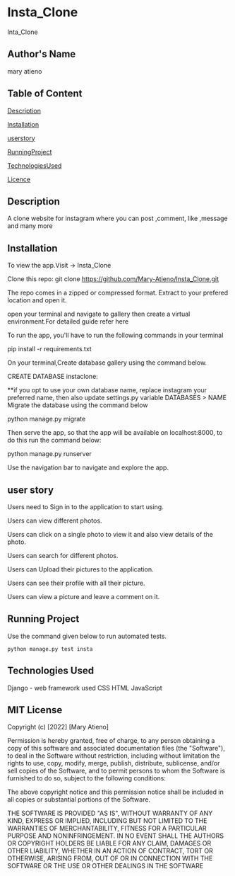 # Insta_Clone

Inta_Clone

## Author's Name

mary atieno

## Table of Content

[Description](#Description)

[Installation](#Installation)

[userstory](#userstory)

[RunningProject](#RunningProject)

[TechnologiesUsed](#TechnologiesUsed)

[Licence](#Licence)

## Description

A clone website for instagram where you can post ,comment, like ,message and many more

## Installation

To view the app.Visit -> Insta_Clone

Clone this repo: git clone <https://github.com/Mary-Atieno/Insta_Clone.git>

The repo comes in a zipped or compressed format. Extract to your prefered location and open it.

open your terminal and navigate to gallery then create a virtual environment.For detailed guide refer here

To run the app, you'll have to run the following commands in your terminal

pip install -r requirements.txt

On your terminal,Create database gallery using the command below.

CREATE DATABASE instaclone:

**if you opt to use your own database name, replace instagram your preferred name, then also update settings.py variable DATABASES > NAME
Migrate the database using the command below

python manage.py migrate

Then serve the app, so that the app will be available on localhost:8000, to do this run the command below:

python manage.py runserver

Use the navigation bar to navigate and explore the app.

## user story

Users need to Sign in to the application to start using.

Users can view different photos.

Users can click on a single photo to view it and also view details of the photo.

Users can search for different photos.

Users can Upload their pictures to the application.

Users can see their profile with all their picture.

Users can view a picture and leave a comment on it.

## Running Project

Use the command given below to run automated tests.

    python manage.py test insta

## Technologies Used

Django - web framework used
CSS
HTML
JavaScript

## MIT License

Copyright (c) [2022] [Mary Atieno]

Permission is hereby granted, free of charge, to any person obtaining a copy of this software and associated documentation files (the "Software"), to deal in the Software without restriction, including without limitation the rights to use, copy, modify, merge, publish, distribute, sublicense, and/or sell copies of the Software, and to permit persons to whom the Software is furnished to do so, subject to the following conditions:

The above copyright notice and this permission notice shall be included in all copies or substantial portions of the Software.

THE SOFTWARE IS PROVIDED "AS IS", WITHOUT WARRANTY OF ANY KIND, EXPRESS OR IMPLIED, INCLUDING BUT NOT LIMITED TO THE WARRANTIES OF MERCHANTABILITY, FITNESS FOR A PARTICULAR PURPOSE AND NONINFRINGEMENT. IN NO EVENT SHALL THE AUTHORS OR COPYRIGHT HOLDERS BE LIABLE FOR ANY CLAIM, DAMAGES OR OTHER LIABILITY, WHETHER IN AN ACTION OF CONTRACT, TORT OR OTHERWISE, ARISING FROM, OUT OF OR IN CONNECTION WITH THE SOFTWARE OR THE USE OR OTHER DEALINGS IN THE SOFTWARE
